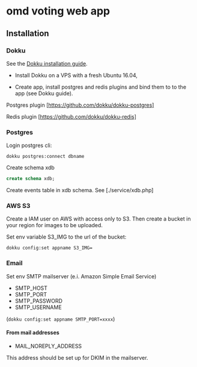 # omd voting web app

## Installation

### Dokku

See the [Dokku installation guide](http://dokku.viewdocs.io/dokku/getting-started/installation).

* Install Dokku on a VPS with a fresh Ubuntu 16.04,

* Create app, install postgres and redis plugins and bind them to to the app (see Dokku guide).

Postgres plugin  [https://github.com/dokku/dokku-postgres]

Redis plugin [https://github.com/dokku/dokku-redis]

### Postgres

Login postgres cli:

```shell
dokku postgres:connect dbname
```

Create schema xdb
```sql
create schema xdb;
```
Create events table in xdb schema. See [./service/xdb.php]

### AWS S3
Create a IAM user on AWS with access only to S3. Then create a bucket in your region for images to be uploaded.

Set env variable S3_IMG to the url of the bucket:
```shell
dokku config:set appname S3_IMG=
```

### Email

Set env  SMTP mailserver (e.i. Amazon Simple Email Service)
* SMTP_HOST
* SMTP_PORT
* SMTP_PASSWORD
* SMTP_USERNAME

(`dokku config:set appname SMTP_PORT=xxxx`)

#### From mail addresses

* MAIL_NOREPLY_ADDRESS

This address should be set up for DKIM in the mailserver.





